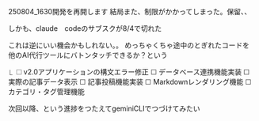 250804_1630開発を再開します
結局また、制限がかかってしまった。保留、、

しかも、claude　codeのサブスクが8/4で切れた

これは逆にいい機会かもしれない。。
めっちゃくちゃ途中のとぎれたコードを
他のAI代行ツールにバトンタッチできるか？という

  ⎿  ☐ v2.0アプリケーションの構文エラー修正
     ☐ データベース連携機能実装
     ☐ 実際の記事データ表示
     ☐ 記事投稿機能実装
     ☐ Markdownレンダリング機能
     ☐ カテゴリ・タグ管理機能

次回以降、という進捗をつたえてgeminiCLIでつづけてみたい